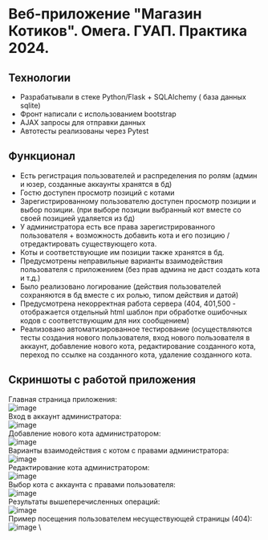 # Веб-приложение "Магазин Котиков". Омега. ГУАП. Практика 2024.

## Технологии

- Разрабатывали в стеке Python/Flask + SQLAlchemy  ( база данных sqlite)
- Фронт написали с использованием bootstrap
- AJAX запросы для отправки данных
- Автотесты реализованы через Pytest


## Функционал

- Есть регистрация пользователей и распределения по ролям (админ и юзер, созданные аккаунты хранятся в бд)
- Гостю доступен просмотр позиций с котами
- Зарегистрированному пользователю доступен просмотр позиции и выбор позиции. (при выборе позиции выбранный кот вместе со своей позицией удаляется из бд)
- У администратора есть все права зарегистрированного пользователя + возможность добавить кота и его позицию / отредактировать существующего кота.
- Коты и соответствующие им позиции также хранятся в бд.
- Предусмотрены неправильные варианты взаимодействия пользователя с приложением (без прав админа не даст создать кота и т.д.)
- Было реализовано логирование (действия пользователей сохраняются в бд вместе с их ролью, типом действия и датой)
- Предусмотрена некорректная работа сервера (404, 401,500 - отображается отдельный html шаблон при обработке ошибочных кодов с соответствующим для них сообщением)
- Реализовано автоматизированное тестирование (осуществляются тесты создания нового пользователя, вход нового пользователя в аккаунт, добавление нового кота, редактирование созданного кота, переход по ссылке на созданного кота, удаление созданного кота.


## Скриншоты с работой приложения


Главная страница приложения:
\
![image](https://github.com/user-attachments/assets/1fec21a5-7cd0-4460-bc04-f34e4dd0673c)
\
Вход в аккаунт администратора:
\
![image](https://github.com/user-attachments/assets/1aed0530-a966-400a-a703-7dcedb760cc1)
\
Добавление нового кота администратором:
\
![image](https://github.com/user-attachments/assets/398c6e80-a47f-45d2-bc08-185f1c483572)
\
Варианты взаимодействия с котом с правами администратора:
\
![image](https://github.com/user-attachments/assets/75676f08-0c32-405b-9d91-ec0b73370674)
\
Редактирование кота администратором:
\
![image](https://github.com/user-attachments/assets/b8b49591-2ff5-4729-9588-d8dbcb8271e9)
\
Выбор кота с аккаунта с правами пользователя:
\
![image](https://github.com/user-attachments/assets/b92e3268-53d8-4ed2-a496-39bbaae68c97)
\
Результаты вышеперечисленных операций:
\
![image](https://github.com/user-attachments/assets/5619b17e-ca4b-4bf7-a2bd-6860fb944a4a)
\
Пример посещения пользователем несуществующей страницы (404):
\
![image](https://github.com/user-attachments/assets/9b577057-5fec-4381-bfd4-6d0646e82431)
\









